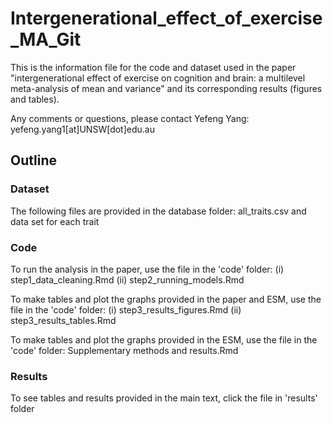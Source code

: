 # Intergenerational_effect_of_exercise_MA_Git
This is the information file for the code and dataset used in the paper "intergenerational effect of exercise on cognition and brain: a multilevel meta-analysis of mean and variance" and its corresponding results (figures and tables). 

Any comments or questions, please contact Yefeng Yang: yefeng.yang1[at]UNSW[dot]edu.au

## Outline

### Dataset
The following files are provided in the database folder:
all_traits.csv and data set for each trait

### Code
To run the analysis in the paper, use the file in the 'code' folder: 
(i) step1_data_cleaning.Rmd
(ii) step2_running_models.Rmd

To make tables and plot the graphs provided in the paper and ESM, use the file in the 'code' folder: 
(i) step3_results_figures.Rmd
(ii) step3_results_tables.Rmd

To make tables and plot the graphs provided in the ESM, use the file in the 'code' folder: 
Supplementary methods and results.Rmd

### Results
To see tables and results provided in the main text, click the file in 'results' folder


